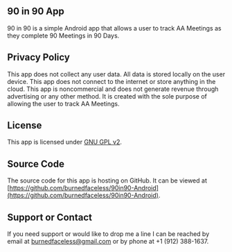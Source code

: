 ## 90 in 90 App

90 in 90 is a simple Android app that allows a user to track AA Meetings as they complete 90 Meetings in 90 Days. 

## Privacy Policy
This app does not collect any user data. All data is stored locally on the user device. This app does not connect to the internet or store anything in the cloud. This app is noncommercial and does not generate revenue through advertising or any other method. It is created with the sole purpose of allowing the user to track AA Meetings.

## License
This app is licensed under [GNU GPL v2](https://www.gnu.org/licenses/old-licenses/gpl-2.0.en.html). 

## Source Code
The source code for this app is hosting on GitHub. It can be viewed at [https://github.com/burnedfaceless/90in90-Android](https://github.com/burnedfaceless/90in90-Android).


## Support or Contact

If you need support or would like to drop me a line I can be reached by email at <burnedfaceless@gmail.com> or by phone at +1 (912) 388-1637.
